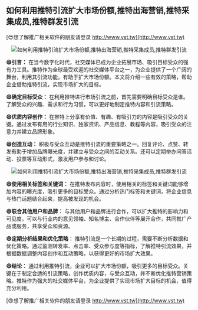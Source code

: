 ## **如何利用推特引流扩大市场份额,推特出海营销,推特采集成员,推特群发引流**

[😍想了解推广相关软件的朋友请登录 http://www.vst.tw](http://www.vst.tw)

 <center><img src="https://vst.tw/MP4/tuiguang/png/6.png" alt="如何利用推特引流扩大市场份额,推特出海营销,推特采集成员,推特群发引流"></center>

**😄引言：**
在当今数字化时代，社交媒体已成为企业拓展市场、吸引目标受众的强有力工具。推特作为全球最受欢迎的社交媒体平台之一，为企业提供了一个广阔的舞台，利用其引流功能，有助于扩大市场份额。本文将介绍一些有效的策略，帮助企业借助推特引流，实现市场扩大的目标。

**😄确定目标受众：**
在利用推特进行市场引流之前，首先需要明确目标受众是谁。了解受众的兴趣、需求和行为习惯，可以更好地制定推特内容和引流策略。

**😄优质内容创作：**
在推特上分享有价值、有趣、有吸引力的内容是吸引受众的关键。通过发布有用的行业知识、独家资讯、产品信息、教程等内容，吸引受众的注意力并建立品牌形象。

**😄创造互动：**
积极与受众互动是推特引流的重要策略之一。回复评论、点赞、转发有助于增加品牌曝光度，并建立与受众之间的互动关系。还可以定期举办问答活动、投票等互动形式，激发用户参与和讨论。

 <center><img src="https://vst.tw/MP4/tuiguang/png/3.png" alt="如何利用推特引流扩大市场份额,推特出海营销,推特采集成员,推特群发引流"></center>

**😄使用相关标签和关键词：**
在推特发布内容时，使用相关的标签和关键词能够增加内容的曝光度，吸引更多的目标受众。通过分析热门标签和关键词，将企业信息与热门话题结合起来，提高被发现的机会。

**😄联合其他用户和品牌：**
与其他用户和品牌进行合作，可以扩大推特的影响力和可见度。可以与行业内的意见领袖、知名博主、合作伙伴等展开合作，共同推广产品或服务，共享受众和资源。

**😄定期分析结果和优化策略：**
推特引流是一个长期的过程，需要不断分析数据和优化策略。通过监测转发率、点击率、受众参与度等指标，了解推特引流效果，并根据数据调整内容创作和互动策略，以获得更好的市场扩大效果。

**😄结论：**
通过利用推特引流，企业可以扩大市场份额，吸引更多的目标受众。关键在于制定合适的引流策略，创作优质内容，与受众互动，并不断优化推特营销策略。推特作为强大的社交媒体平台，为企业提供了实现市场扩大目标的机会，值得充分利用。

[😍想了解推广相关软件的朋友请登录 http://www.vst.tw](http://www.vst.tw)



